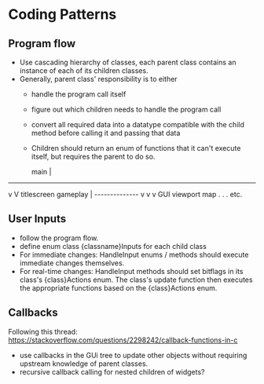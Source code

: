# Coding Patterns
## Program flow
* Use cascading hierarchy of classes, each parent class contains an instance of each of its children classes.
* Generally, parent class' responsibility is to either
    * handle the program call itself
    * figure out which children needs to handle the program call
    * convert all required data into a datatype compatible with the child method before calling it and passing that data
    * Children should return an enum of functions that it can't execute itself, but requires the parent to do so.

        main
        |
-----------------
v               V
titlescreen    gameplay
                |
           --------------
           v      v      v
         GUI   viewport  map
.
.
.
etc.


## User Inputs
* follow the program flow.
* define enum class {classname}Inputs for each child class
* For immediate changes: HandleInput enums / methods should execute immediate changes themselves.
* For real-time changes: HandleInput methods should set bitflags in its class's {class}Actions enum. The class's update function then executes the appropriate functions based on the {class}Actions enum.

## Callbacks
Following this thread: https://stackoverflow.com/questions/2298242/callback-functions-in-c
* use callbacks in the GUi tree to update other objects without requiring upstream knowledge of parent classes.
* recursive callback calling for nested children of widgets?